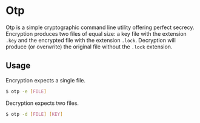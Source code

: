 # Otp
Otp is a simple cryptographic command line utility offering perfect secrecy.
Encryption produces two files of equal size: a key file with the extension
`.key` and the encrypted file with the extension `.lock`. Decryption will
produce (or overwrite) the original file without the `.lock` extension.

## Usage
Encryption expects a single file.

```sh
$ otp -e [FILE]
```

Decryption expects two files.

```sh
$ otp -d [FILE] [KEY]
```
